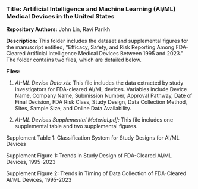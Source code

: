 ### Title: Artificial Intelligence and Machine Learning (AI/ML) Medical Devices in the United States

**Repository Authors:** John Lin, Ravi Parikh

**Description:** This folder includes the dataset and supplemental figures for the manuscript entitled, "Efficacy, Safety, and Risk Reporting Among FDA-Cleared Artificial Intelligence Medical Devices Between 1995 and 2023." The folder contains two files, which are detailed below.

**Files:**

1. *AI-ML Device Data.xls:* This file includes the data extracted by study investigators for FDA-cleared AI/ML devices. Variables include Device Name, Company Name, Submission Number, Approval Pathway, Date of Final Decision, FDA Risk Class, Study Design, Data Collection Method, Sites, Sample Size, and Online Data Availability.

2. *AI-ML Devices Supplemental Material.pdf:* This file includes one supplemental table and two supplemental figures.

Supplement Table 1: Classification System for Study Designs for AI/ML Devices

Supplement Figure 1: Trends in Study Design of FDA-Cleared AI/ML Devices, 1995-2023

Supplement Figure 2: Trends in Timing of Data Collection of FDA-Cleared AI/ML Devices, 1995-2023
